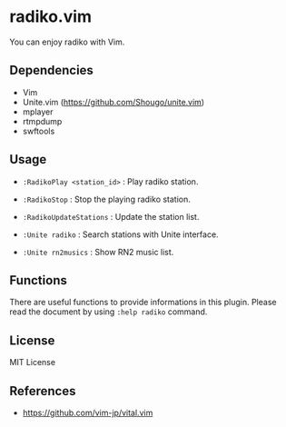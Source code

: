radiko.vim
===
You can enjoy radiko with Vim.


Dependencies
---

* Vim
* Unite.vim (https://github.com/Shougo/unite.vim)
* mplayer
* rtmpdump
* swftools


Usage
---

* `:RadikoPlay <station_id>` : Play radiko station.
* `:RadikoStop` : Stop the playing radiko station.
* `:RadikoUpdateStations` : Update the station list.
* `:Unite radiko` : Search stations with Unite interface.

* `:Unite rn2musics` : Show RN2 music list.

Functions
---

There are useful functions to provide informations in this plugin.
Please read the document by using `:help radiko` command.

License
---
MIT License


References
---

* https://github.com/vim-jp/vital.vim


